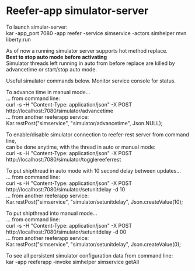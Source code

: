 # Reefer-app  simulator-server

To launch simular-server:  
kar -app_port 7080 -app reefer -service simservice -actors simhelper mvn liberty:run

As of now a running simulator server supports hot method replace.  
**Best to stop auto mode before activating**  
Simulator threads left running in auto from before replace are killed by advancetime or start/stop auto mode.

Useful simulator commands below. Monitor service console for status.

To advance time in manual mode...  
... from command line:  
curl -s -H "Content-Type: application/json" -X POST http://localhost:7080/simulator/advancetime  
... from another reeferapp service:  
Kar.restPost("simservice", "simulator/advancetime", Json.NULL);

To enable/disable simulator connection to reefer-rest server from command line,  
can be done anytime, with the thread in auto or manual mode:  
curl -s -H "Content-Type: application/json" -X POST http://localhost:7080/simulator/togglereeferrest

To put shipthread in auto mode with 10 second delay between updates...  
... from command line:  
curl -s -H "Content-Type: application/json" -X POST http://localhost:7080/simulator/setunitdelay -d 10  
... from another reeferapp service:  
Kar.restPost("simservice", "simulator/setunitdelay", Json.createValue(10);

To put shipthread into manual mode...  
... from command line:  
curl -s -H "Content-Type: application/json" -X POST http://localhost:7080/simulator/setunitdelay -d 00  
... from another reeferapp service:  
Kar.restPost("simservice", "simulator/setunitdelay", Json.createValue(0);

To see all persistent simulator configuration data from command line:  
kar -app reeferapp -invoke simhelper simservice getAll


